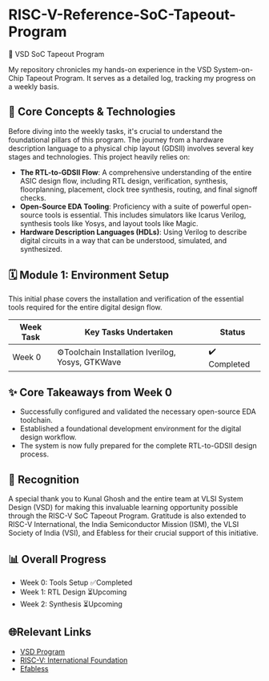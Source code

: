 # RISC-V-Reference-SoC-Tapeout-Program
🚀 VSD SoC Tapeout Program 

My repository chronicles my hands-on experience in the VSD System-on-Chip Tapeout Program. It serves as a detailed log, tracking my progress on a weekly basis.

## 🧠 Core Concepts & Technologies
Before diving into the weekly tasks, it's crucial to understand the foundational pillars of this program. The journey from a hardware description language to a physical chip layout (GDSII) involves several key stages and technologies. This project heavily relies on:
- **The RTL-to-GDSII Flow**: A comprehensive understanding of the entire ASIC design flow, including RTL design, verification, synthesis, floorplanning, placement, clock tree synthesis, routing, and final signoff checks.
- **Open-Source EDA Tooling**: Proficiency with a suite of powerful open-source tools is essential. This includes simulators like Icarus Verilog, synthesis tools like Yosys, and layout tools like Magic.
- **Hardware Description Languages (HDLs)**: Using Verilog to describe digital circuits in a way that can be understood, simulated, and synthesized.

## 🗓️ Module 1: Environment Setup
This initial phase covers the installation and verification of the essential tools required for the entire digital design flow.

| Week Task | Key Tasks Undertaken           | Status |
|-----------|-------------------------------|--------|
| Week 0 |⚙️Toolchain Installation Iverilog, Yosys, GTKWave|✔️ Completed |

## ✨ Core Takeaways from Week 0
- Successfully configured and validated the necessary open-source EDA toolchain.
- Established a foundational development environment for the digital design workflow.
- The system is now fully prepared for the complete RTL-to-GDSII design process.

## 🙌 Recognition
A special thank you to Kunal Ghosh and the entire team at VLSI System Design (VSD) for making this invaluable learning opportunity possible through the RISC-V SoC Tapeout Program.
Gratitude is also extended to RISC-V International, the India Semiconductor Mission (ISM), the VLSI Society of India (VSI), and Efabless for their crucial support of this initiative.

## 📊 Overall Progress
- Week 0: Tools Setup ✅Completed
- Week 1: RTL Design  ⏳Upcoming
- Week 2: Synthesis   ⏳Upcoming

## 🌐Relevant Links
- [VSD Program](https://vsdiat.vlsisystemdesign.com/)
- [RISC-V: International Foundation](https://riscv.org/)
- [Efabless](https://efabless.com/)